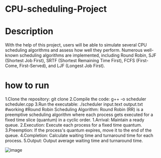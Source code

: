 # CPU-scheduling-Project
# Description
With the help of this project, users will be able to simulate several CPU scheduling algorithms and assess how well they perform. Numerous well-known scheduling algorithms are implemented, including Round Robin, SJF (Shortest Job First), SRTF (Shortest Remaining Time First), FCFS (First-Come, First-Served), and LJF (Longest Job First).
# how to run
1.Clone the repository: git clone 
2.Compile the code: g++ -o scheduler scheduler.cpp
3.Run the executable: ./scheduler input.text output.txt
#working
#Round Robin Scheduling Algorithm:
Round Robin (RR) is a preemptive scheduling algorithm where each process gets executed for a fixed time slice (quantum) in a cyclic order.
1.Arrival: Maintain a ready queue.
2.Execution: Execute each process for a fixed time quantum.
3.Preemption: If the process's quantum expires, move it to the end of the queue.
4.Completion: Calculate waiting time and turnaround time for each process.
5.Output: Output average waiting time and turnaround time.

![image](https://github.com/Shilpamahour/CPU-scheduling-Project/assets/132204996/67e1d107-85a0-48e5-8e46-e5f608c24656)




